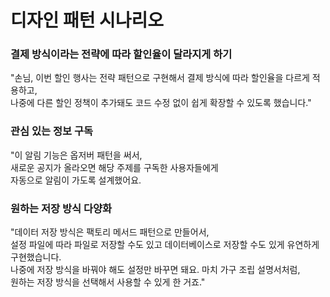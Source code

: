 # 디자인 패턴 시나리오
### 결제 방식이라는 전략에 따라 할인율이 달라지게 하기
"손님, 이번 할인 행사는 전략 패턴으로 구현해서 결제 방식에 따라 할인율을 다르게 적용하고, <br>
나중에 다른 할인 정책이 추가돼도 코드 수정 없이 쉽게 확장할 수 있도록 했습니다." <br>

### 관심 있는 정보 구독
"이 알림 기능은 옵저버 패턴을 써서, <br>
새로운 공지가 올라오면 해당 주제를 구독한 사용자들에게 <br>
자동으로 알림이 가도록 설계했어요. <br>

### 원하는 저장 방식 다양화
"데이터 저장 방식은 팩토리 메서드 패턴으로 만들어서, <br>
설정 파일에 따라 파일로 저장할 수도 있고 데이터베이스로 저장할 수도 있게 유연하게 구현했습니다. <br>
나중에 저장 방식을 바꿔야 해도 설정만 바꾸면 돼요. 마치 가구 조립 설명서처럼, <br>
원하는 저장 방식을 선택해서 사용할 수 있게 한 거죠."

